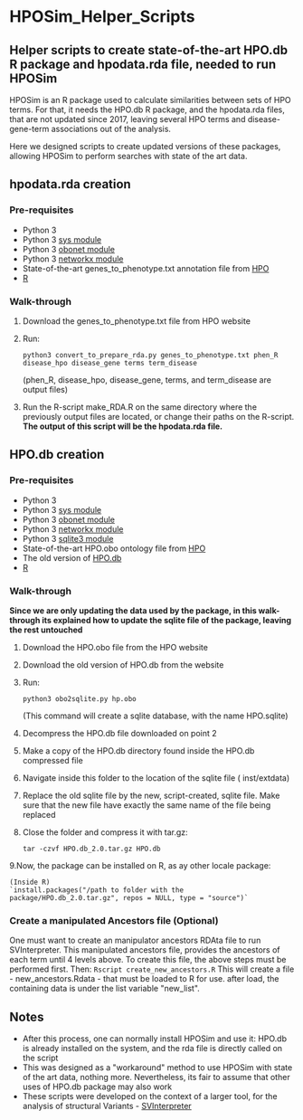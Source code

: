 # HPOSim_Helper_Scripts

## Helper scripts to create state-of-the-art HPO.db R package and hpodata.rda file, needed to run HPOSim

HPOSim is an R package used to calculate similarities between sets of HPO terms. For that, it needs the HPO.db R package, and the hpodata.rda files, that are not updated since 2017, leaving several HPO terms and disease-gene-term associations out of the analysis.

Here we designed scripts to create updated versions of these packages, allowing HPOSim to perform searches with state of the art data.

## hpodata.rda creation

### **Pre-requisites**
* Python 3
* Python 3 [sys module](https://docs.python.org/3/library/sys.html)
* Python 3 [obonet module](https://pypi.org/project/obonet/)
*  Python 3 [networkx module](https://networkx.org/)
* State-of-the-art genes_to_phenotype.txt annotation file from [HPO](https://hpo.jax.org/app/download/annotation)
* [R](https://www.r-project.org/)

### Walk-through

1. Download the genes_to_phenotype.txt file from HPO website
2. Run:

    `python3 convert_to_prepare_rda.py genes_to_phenotype.txt phen_R disease_hpo disease_gene terms term_disease`

    (phen_R, disease_hpo, disease_gene, terms, and term_disease are output files)

3. Run the R-script make_RDA.R on the same directory where the previously output files are located, or change their paths on the R-script. **The output of this script will be the  hpodata.rda file.** 


## HPO.db creation

### **Pre-requisites**

* Python 3
* Python 3 [sys module](https://docs.python.org/3/library/sys.html)
* Python 3 [obonet module](https://pypi.org/project/obonet/)
*  Python 3 [networkx module](https://networkx.org/)
* Python 3 [sqlite3 module](https://docs.python.org/3/library/sqlite3.html)
* State-of-the-art HPO.obo ontology file from [HPO](https://hpo.jax.org/app/download/ontology)
* The old version of [HPO.db](https://sourceforge.net/projects/hposim/)
* [R](https://www.r-project.org/)


### Walk-through

**Since we are only updating the data used by the package, in this walk-through its explained how to update the sqlite file of the package, leaving the rest untouched**

1. Download the HPO.obo file from the HPO website
2. Download the old version of HPO.db from the website
3. Run:

    `python3 obo2sqlite.py hp.obo`

    (This command will create a sqlite database, with the name HPO.sqlite)

4. Decompress the HPO.db file downloaded on point 2
5. Make a copy of the HPO.db directory found inside the HPO.db compressed file
6. Navigate inside this folder to the location of the sqlite file ( inst/extdata) 
7. Replace the old sqlite file by the new, script-created, sqlite file. Make sure that the new file have exactly the same name of the file being replaced
8. Close the folder and compress it with tar.gz:

    `tar -czvf HPO.db_2.0.tar.gz HPO.db` 

9.Now, the package can be installed on R, as ay other locale package:

    (Inside R)
    `install.packages("/path to folder with the package/HPO.db_2.0.tar.gz", repos = NULL, type = "source")` 

### Create a manipulated Ancestors file (Optional)
One must want to create an manipulator ancestors RDAta file to run SVInterpreter. This manipulated ancestors file, provides the ancestors of each term until 4 levels above.
To create this file, the above steps must be performed first.
Then:
`Rscript create_new_ancestors.R`
This will create a file - new_ancestors.Rdata - that must be loaded to R for use. after load, the containing data is under the list variable "new_list".


## Notes

* After this process, one can normally install HPOSim and use it: HPO.db is already installed on the system, and the rda file is directly called on the script
* This was designed as a "workaround" method to use HPOSim with state of the art data, nothing more. Nevertheless, its fair to assume that other uses of HPO.db package may  also work
* These scripts were developed on the context of a larger tool, for the analysis of structural Variants - [SVInterpreter](https://dgrctools-insa.min-saude.pt/cgi-bin/SVInterpreter.py)
